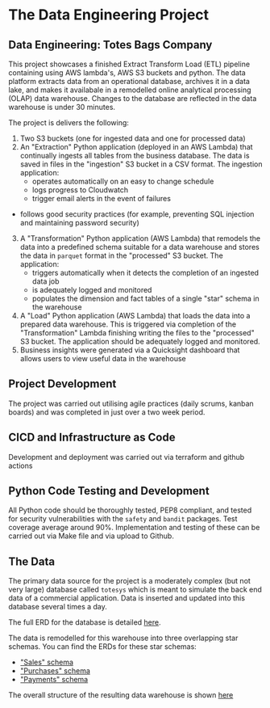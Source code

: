# The Data Engineering Project

## Data Engineering: Totes Bags Company

This project showcases a finished Extract Transform Load (ETL) pipeline containing using AWS lambda's, AWS S3 buckets and python.
The data platform extracts data from an operational database, archives it in a data lake, and makes it availabale in a remodelled online analytical processing (OLAP) data warehouse.
Changes to the database are reflected in the data warehouse is under 30 minutes.

The project is delivers the following:
1) Two S3 buckets (one for ingested data and one for processed data)
2) An "Extraction" Python application (deployed in an AWS Lambda) that continually ingests all tables from the business database. The data is saved in files in the "ingestion" S3 bucket in a CSV format.
   The ingestion application:
      - operates automatically on an easy to change schedule
      - logs progress to Cloudwatch
      - trigger email alerts in the event of failures
  - follows good security practices (for example, preventing SQL injection and maintaining password security)
3) A "Transformation" Python application (AWS Lambda) that remodels the data into a predefined schema suitable for a data warehouse and stores the data in `parquet` format in the "processed" S3 bucket. 
    The application:
      - triggers automatically when it detects the completion of an ingested data job
      - is adequately logged and monitored
      - populates the dimension and fact tables of a single "star" schema in the warehouse
4) A "Load" Python application (AWS Lambda) that loads the data into a prepared data warehouse. This is triggered via completion of the "Transformation" Lambda finishing writing the files to the "processed" S3 bucket. The application should be adequately logged and monitored.
5) Business insights were generated via a Quicksight dashboard that allows users to view useful data in the warehouse

## Project Development

The project was carried out utilising agile practices (daily scrums, kanban boards) and was completed in just over a two week period.

## CICD and Infrastructure as Code

Development and deployment was carried out via terraform and github actions

## Python Code Testing and Development

All Python code should be thoroughly tested, PEP8 compliant, and tested for security vulnerabilities with the `safety` and `bandit` packages. Test coverage average around 90%. Implementation and testing of these can be carried out via Make file and via upload to Github.


## The Data

The primary data source for the project is a moderately complex (but not very large) database called `totesys` which is meant to simulate the back end data of a commercial application. Data is inserted and updated into this database several times a day.

The full ERD for the database is detailed [here](https://dbdiagram.io/d/6332fecf7b3d2034ffcaaa92).

The data is remodelled for this warehouse into three overlapping star schemas. You can find the ERDs for these star schemas:
 - ["Sales" schema](https://dbdiagram.io/d/637a423fc9abfc611173f637)
 - ["Purchases" schema](https://dbdiagram.io/d/637b3e8bc9abfc61117419ee)
 - ["Payments" schema](https://dbdiagram.io/d/637b41a5c9abfc6111741ae8)

The overall structure of the resulting data warehouse is shown [here](https://dbdiagram.io/d/63a19c5399cb1f3b55a27eca)
